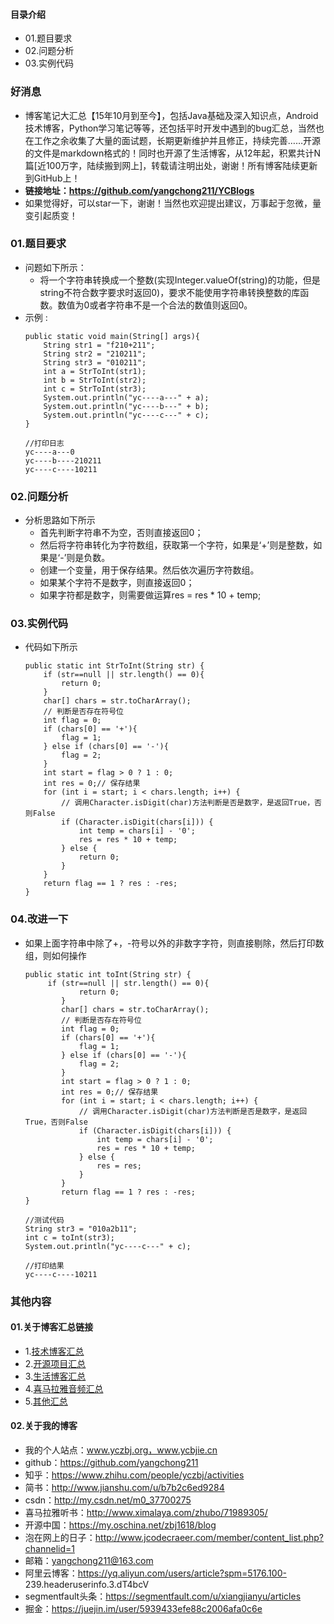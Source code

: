 #### 目录介绍
- 01.题目要求
- 02.问题分析
- 03.实例代码



### 好消息
- 博客笔记大汇总【15年10月到至今】，包括Java基础及深入知识点，Android技术博客，Python学习笔记等等，还包括平时开发中遇到的bug汇总，当然也在工作之余收集了大量的面试题，长期更新维护并且修正，持续完善……开源的文件是markdown格式的！同时也开源了生活博客，从12年起，积累共计N篇[近100万字，陆续搬到网上]，转载请注明出处，谢谢！所有博客陆续更新到GitHub上！
- **链接地址：https://github.com/yangchong211/YCBlogs**
- 如果觉得好，可以star一下，谢谢！当然也欢迎提出建议，万事起于忽微，量变引起质变！






### 01.题目要求
- 问题如下所示：
    - 将一个字符串转换成一个整数(实现Integer.valueOf(string)的功能，但是string不符合数字要求时返回0)，要求不能使用字符串转换整数的库函数。数值为0或者字符串不是一个合法的数值则返回0。
- 示例 :
    ```
	public static void main(String[] args){
		String str1 = "f210+211";
		String str2 = "210211";
		String str3 = "010211";
		int a = StrToInt(str1);
		int b = StrToInt(str2);
		int c = StrToInt(str3);
		System.out.println("yc----a---" + a);
		System.out.println("yc----b---" + b);
		System.out.println("yc----c---" + c);
	}
	
	//打印日志
	yc----a---0
    yc----b----210211
    yc----c----10211
    ```




### 02.问题分析
- 分析思路如下所示
    - 首先判断字符串不为空，否则直接返回0；
    - 然后将字符串转化为字符数组，获取第一个字符，如果是‘+’则是整数，如果是‘-’则是负数。
    - 创建一个变量，用于保存结果。然后依次遍历字符数组。
    - 如果某个字符不是数字，则直接返回0；
    - 如果字符都是数字，则需要做运算res = res * 10 + temp;


### 03.实例代码
- 代码如下所示
    ```
    public static int StrToInt(String str) {
        if (str==null || str.length() == 0){
            return 0;
        }
        char[] chars = str.toCharArray();
        // 判断是否存在符号位
        int flag = 0;
        if (chars[0] == '+'){
            flag = 1;
        } else if (chars[0] == '-'){
            flag = 2;
        }
        int start = flag > 0 ? 1 : 0;
        int res = 0;// 保存结果
        for (int i = start; i < chars.length; i++) {
            // 调用Character.isDigit(char)方法判断是否是数字，是返回True，否则False
            if (Character.isDigit(chars[i])) {
                int temp = chars[i] - '0';
                res = res * 10 + temp;
            } else {
                return 0;
            }
        }
        return flag == 1 ? res : -res;
    }
    ```

### 04.改进一下
- 如果上面字符串中除了+，-符号以外的非数字字符，则直接剔除，然后打印数组，则如何操作
    ```
    public static int toInt(String str) {
    	 if (str==null || str.length() == 0){
                return 0;
            }
            char[] chars = str.toCharArray();
            // 判断是否存在符号位
            int flag = 0;
            if (chars[0] == '+'){
                flag = 1;
            } else if (chars[0] == '-'){
                flag = 2;
            }
            int start = flag > 0 ? 1 : 0;
            int res = 0;// 保存结果
            for (int i = start; i < chars.length; i++) {
                // 调用Character.isDigit(char)方法判断是否是数字，是返回True，否则False
                if (Character.isDigit(chars[i])) {
                    int temp = chars[i] - '0';
                    res = res * 10 + temp;
                } else {
                	res = res;
                }
            }
            return flag == 1 ? res : -res;
    }
    
    //测试代码
    String str3 = "010a2b11";
    int c = toInt(str3);
    System.out.println("yc----c---" + c);
    
    //打印结果
    yc----c----10211
    ```


### 其他内容
#### 01.关于博客汇总链接
- 1.[技术博客汇总](https://www.jianshu.com/p/614cb839182c)
- 2.[开源项目汇总](https://blog.csdn.net/m0_37700275/article/details/80863574)
- 3.[生活博客汇总](https://blog.csdn.net/m0_37700275/article/details/79832978)
- 4.[喜马拉雅音频汇总](https://www.jianshu.com/p/f665de16d1eb)
- 5.[其他汇总](https://www.jianshu.com/p/53017c3fc75d)



#### 02.关于我的博客
- 我的个人站点：www.yczbj.org，www.ycbjie.cn
- github：https://github.com/yangchong211
- 知乎：https://www.zhihu.com/people/yczbj/activities
- 简书：http://www.jianshu.com/u/b7b2c6ed9284
- csdn：http://my.csdn.net/m0_37700275
- 喜马拉雅听书：http://www.ximalaya.com/zhubo/71989305/
- 开源中国：https://my.oschina.net/zbj1618/blog
- 泡在网上的日子：http://www.jcodecraeer.com/member/content_list.php?channelid=1
- 邮箱：yangchong211@163.com
- 阿里云博客：https://yq.aliyun.com/users/article?spm=5176.100- 239.headeruserinfo.3.dT4bcV
- segmentfault头条：https://segmentfault.com/u/xiangjianyu/articles
- 掘金：https://juejin.im/user/5939433efe88c2006afa0c6e











